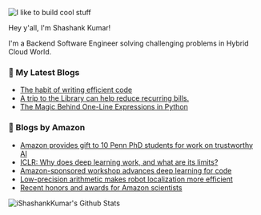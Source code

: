 ![I like to build cool stuff](https://res.cloudinary.com/dt8g3rhcy/image/upload/v1595929574/i_like_to_build_cool_shit._1_nzbwjh.png)

Hey y'all, I'm Shashank Kumar! 

I'm a Backend Software Engineer solving challenging problems in Hybrid Cloud World.

### 📕 My Latest Blogs
<!-- BLOG-POST-LIST:START -->
- [The habit of writing efficient code](https://medium.com/@ishashankkumar/the-habit-of-writing-efficient-code-153b05f04269?source=rss-d24dda280d5f------2)
- [A trip to the Library can help reduce recurring bills.](https://medium.com/swlh/a-trip-to-the-library-can-help-reduce-recurring-bills-23bca495cdf5?source=rss-d24dda280d5f------2)
- [The Magic Behind One-Line Expressions in Python](https://medium.com/swlh/the-magic-behind-one-line-expressions-in-python-816c10180c5c?source=rss-d24dda280d5f------2)
<!-- BLOG-POST-LIST:END -->

### 📕 Blogs by Amazon
<!-- AMAZON-BLOG-POST-LIST:START -->
- [Amazon provides gift to 10 Penn PhD students for work on trustworthy AI](https://www.amazon.science/news-and-features/amazon-provides-gift-to-10-penn-engineering-phd-students-for-work-on-trustworthy-ai)
- [ICLR: Why does deep learning work, and what are its limits?](https://www.amazon.science/blog/iclr-why-does-deep-learning-work-and-what-are-its-limits)
- [Amazon-sponsored workshop advances deep learning for code](https://www.amazon.science/blog/amazon-sponsored-workshop-advances-deep-learning-for-code)
- [Low-precision arithmetic makes robot localization more efficient](https://www.amazon.science/blog/low-precision-arithmetic-makes-robot-localization-more-efficient)
- [Recent honors and awards for Amazon scientists](https://www.amazon.science/news-and-features/recent-honors-and-awards-for-amazon-scientists-march-april-2023)
<!-- AMAZON-BLOG-POST-LIST:END -->



<img align="center" alt="iShashankKumar's Github Stats" src="https://github-readme-stats.vercel.app/api?username=ishashankkumar&show_icons=true&hide_border=true" />
